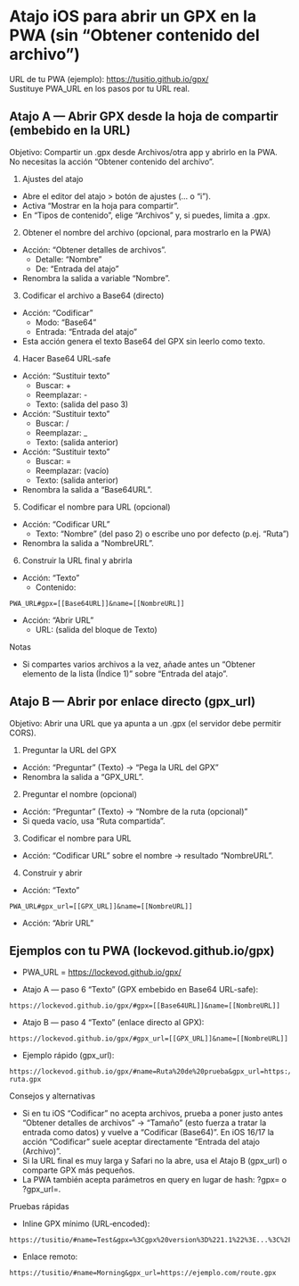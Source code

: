 # Atajo iOS para abrir un GPX en la PWA (sin “Obtener contenido del archivo”)

URL de tu PWA (ejemplo): https://tusitio.github.io/gpx/  
Sustituye PWA_URL en los pasos por tu URL real.

## Atajo A — Abrir GPX desde la hoja de compartir (embebido en la URL)

Objetivo: Compartir un .gpx desde Archivos/otra app y abrirlo en la PWA.  
No necesitas la acción “Obtener contenido del archivo”.

1) Ajustes del atajo
- Abre el editor del atajo > botón de ajustes (… o “i”).
- Activa “Mostrar en la hoja para compartir”.
- En “Tipos de contenido”, elige “Archivos” y, si puedes, limita a .gpx.

2) Obtener el nombre del archivo (opcional, para mostrarlo en la PWA)
- Acción: “Obtener detalles de archivos”.
  - Detalle: “Nombre”
  - De: “Entrada del atajo”
- Renombra la salida a variable “Nombre”.

3) Codificar el archivo a Base64 (directo)
- Acción: “Codificar”
  - Modo: “Base64”
  - Entrada: “Entrada del atajo”
- Esta acción genera el texto Base64 del GPX sin leerlo como texto.

4) Hacer Base64 URL‑safe
- Acción: “Sustituir texto”
  - Buscar: +
  - Reemplazar: -
  - Texto: (salida del paso 3)
- Acción: “Sustituir texto”
  - Buscar: /
  - Reemplazar: _
  - Texto: (salida anterior)
- Acción: “Sustituir texto”
  - Buscar: =
  - Reemplazar: (vacío)
  - Texto: (salida anterior)
- Renombra la salida a “Base64URL”.

5) Codificar el nombre para URL (opcional)
- Acción: “Codificar URL”
  - Texto: “Nombre” (del paso 2) o escribe uno por defecto (p.ej. “Ruta”)
- Renombra la salida a “NombreURL”.

6) Construir la URL final y abrirla
- Acción: “Texto”
  - Contenido:
```
PWA_URL#gpx=[[Base64URL]]&name=[[NombreURL]]
```
- Acción: “Abrir URL”
  - URL: (salida del bloque de Texto)

Notas
- Si compartes varios archivos a la vez, añade antes un “Obtener elemento de la lista (Índice 1)” sobre “Entrada del atajo”.

## Atajo B — Abrir por enlace directo (gpx_url)

Objetivo: Abrir una URL que ya apunta a un .gpx (el servidor debe permitir CORS).

1) Preguntar la URL del GPX
- Acción: “Preguntar” (Texto) → “Pega la URL del GPX”
- Renombra la salida a “GPX_URL”.

2) Preguntar el nombre (opcional)
- Acción: “Preguntar” (Texto) → “Nombre de la ruta (opcional)”
- Si queda vacío, usa “Ruta compartida”.

3) Codificar el nombre para URL
- Acción: “Codificar URL” sobre el nombre → resultado “NombreURL”.

4) Construir y abrir
- Acción: “Texto”
```
PWA_URL#gpx_url=[[GPX_URL]]&name=[[NombreURL]]
```
- Acción: “Abrir URL”

## Ejemplos con tu PWA (lockevod.github.io/gpx)
- PWA_URL = https://lockevod.github.io/gpx/

- Atajo A — paso 6 “Texto” (GPX embebido en Base64 URL-safe):
```
https://lockevod.github.io/gpx/#gpx=[[Base64URL]]&name=[[NombreURL]]
```

- Atajo B — paso 4 “Texto” (enlace directo al GPX):
```
https://lockevod.github.io/gpx/#gpx_url=[[GPX_URL]]&name=[[NombreURL]]
```

- Ejemplo rápido (gpx_url):
```
https://lockevod.github.io/gpx/#name=Ruta%20de%20prueba&gpx_url=https://ejemplo.com/mi-ruta.gpx
```

Consejos y alternativas
- Si en tu iOS “Codificar” no acepta archivos, prueba a poner justo antes “Obtener detalles de archivos” → “Tamaño” (esto fuerza a tratar la entrada como datos) y vuelve a “Codificar (Base64)”. En iOS 16/17 la acción “Codificar” suele aceptar directamente “Entrada del atajo (Archivo)”.
- Si la URL final es muy larga y Safari no la abre, usa el Atajo B (gpx_url) o comparte GPX más pequeños.
- La PWA también acepta parámetros en query en lugar de hash: ?gpx= o ?gpx_url=.

Pruebas rápidas
- Inline GPX mínimo (URL‑encoded):
```
https://tusitio/#name=Test&gpx=%3Cgpx%20version%3D%221.1%22%3E...%3C%2Fgpx%3E
```
- Enlace remoto:
```
https://tusitio/#name=Morning&gpx_url=https://ejemplo.com/route.gpx
```
